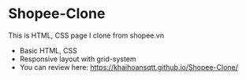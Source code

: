 # Shopee-Clone

This is HTML, CSS page I clone from shopee.vn
- Basic HTML, CSS
- Responsive layout with grid-system
- You can review here: https://khaihoansqtt.github.io/Shopee-Clone/
